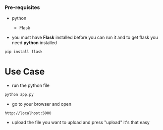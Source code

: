 ### Pre-requisites
- python
    - Flask

- you must have **Flask** installed before you can run it and to get flask you need **python** installed

``` bash
pip install flask
```

# Use Case
- run the python file
``` bash
python app.py
```

- go to your browser and open
```
http://localhost:5000
```

- upload the file you want to upload and press "upload"
it's that easy
